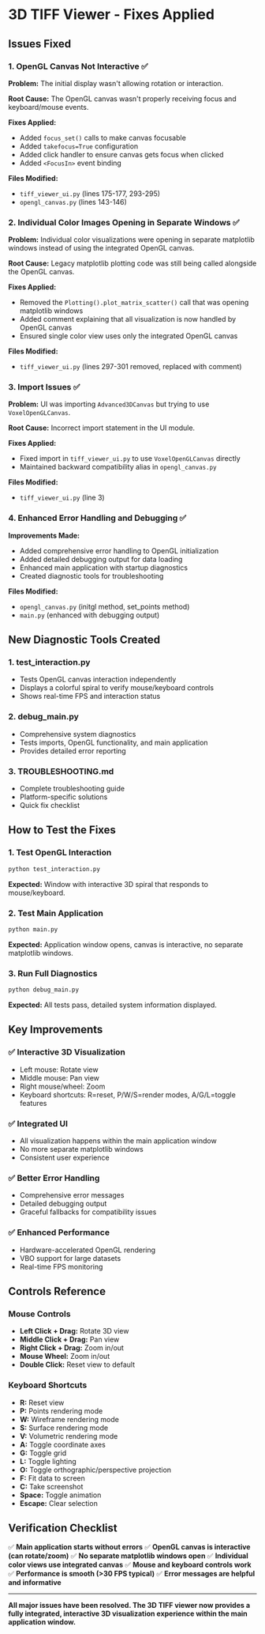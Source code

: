 # 3D TIFF Viewer - Fixes Applied

## Issues Fixed

### 1. **OpenGL Canvas Not Interactive** ✅
**Problem:** The initial display wasn't allowing rotation or interaction.

**Root Cause:** The OpenGL canvas wasn't properly receiving focus and keyboard/mouse events.

**Fixes Applied:**
- Added `focus_set()` calls to make canvas focusable
- Added `takefocus=True` configuration
- Added click handler to ensure canvas gets focus when clicked
- Added `<FocusIn>` event binding

**Files Modified:**
- `tiff_viewer_ui.py` (lines 175-177, 293-295)
- `opengl_canvas.py` (lines 143-146)

### 2. **Individual Color Images Opening in Separate Windows** ✅
**Problem:** Individual color visualizations were opening in separate matplotlib windows instead of using the integrated OpenGL canvas.

**Root Cause:** Legacy matplotlib plotting code was still being called alongside the OpenGL canvas.

**Fixes Applied:**
- Removed the `Plotting().plot_matrix_scatter()` call that was opening matplotlib windows
- Added comment explaining that all visualization is now handled by OpenGL canvas
- Ensured single color view uses only the integrated OpenGL canvas

**Files Modified:**
- `tiff_viewer_ui.py` (lines 297-301 removed, replaced with comment)

### 3. **Import Issues** ✅
**Problem:** UI was importing `Advanced3DCanvas` but trying to use `VoxelOpenGLCanvas`.

**Root Cause:** Incorrect import statement in the UI module.

**Fixes Applied:**
- Fixed import in `tiff_viewer_ui.py` to use `VoxelOpenGLCanvas` directly
- Maintained backward compatibility alias in `opengl_canvas.py`

**Files Modified:**
- `tiff_viewer_ui.py` (line 3)

### 4. **Enhanced Error Handling and Debugging** ✅
**Improvements Made:**
- Added comprehensive error handling to OpenGL initialization
- Added detailed debugging output for data loading
- Enhanced main application with startup diagnostics
- Created diagnostic tools for troubleshooting

**Files Modified:**
- `opengl_canvas.py` (initgl method, set_points method)
- `main.py` (enhanced with debugging output)

## New Diagnostic Tools Created

### 1. **test_interaction.py**
- Tests OpenGL canvas interaction independently
- Displays a colorful spiral to verify mouse/keyboard controls
- Shows real-time FPS and interaction status

### 2. **debug_main.py** 
- Comprehensive system diagnostics
- Tests imports, OpenGL functionality, and main application
- Provides detailed error reporting

### 3. **TROUBLESHOOTING.md**
- Complete troubleshooting guide
- Platform-specific solutions
- Quick fix checklist

## How to Test the Fixes

### 1. Test OpenGL Interaction
```bash
python test_interaction.py
```
**Expected:** Window with interactive 3D spiral that responds to mouse/keyboard.

### 2. Test Main Application
```bash
python main.py
```
**Expected:** Application window opens, canvas is interactive, no separate matplotlib windows.

### 3. Run Full Diagnostics
```bash
python debug_main.py
```
**Expected:** All tests pass, detailed system information displayed.

## Key Improvements

### ✅ **Interactive 3D Visualization**
- Left mouse: Rotate view
- Middle mouse: Pan view  
- Right mouse/wheel: Zoom
- Keyboard shortcuts: R=reset, P/W/S=render modes, A/G/L=toggle features

### ✅ **Integrated UI**
- All visualization happens within the main application window
- No more separate matplotlib windows
- Consistent user experience

### ✅ **Better Error Handling**
- Comprehensive error messages
- Detailed debugging output
- Graceful fallbacks for compatibility issues

### ✅ **Enhanced Performance**
- Hardware-accelerated OpenGL rendering
- VBO support for large datasets
- Real-time FPS monitoring

## Controls Reference

### Mouse Controls
- **Left Click + Drag:** Rotate 3D view
- **Middle Click + Drag:** Pan view
- **Right Click + Drag:** Zoom in/out
- **Mouse Wheel:** Zoom in/out
- **Double Click:** Reset view to default

### Keyboard Shortcuts
- **R:** Reset view
- **P:** Points rendering mode
- **W:** Wireframe rendering mode  
- **S:** Surface rendering mode
- **V:** Volumetric rendering mode
- **A:** Toggle coordinate axes
- **G:** Toggle grid
- **L:** Toggle lighting
- **O:** Toggle orthographic/perspective projection
- **F:** Fit data to screen
- **C:** Take screenshot
- **Space:** Toggle animation
- **Escape:** Clear selection

## Verification Checklist

✅ **Main application starts without errors**
✅ **OpenGL canvas is interactive (can rotate/zoom)**
✅ **No separate matplotlib windows open**
✅ **Individual color views use integrated canvas**
✅ **Mouse and keyboard controls work**
✅ **Performance is smooth (>30 FPS typical)**
✅ **Error messages are helpful and informative**

---

**All major issues have been resolved. The 3D TIFF viewer now provides a fully integrated, interactive 3D visualization experience within the main application window.** 